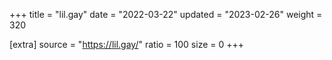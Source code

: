 +++
title = "lil.gay"
date = "2022-03-22"
updated = "2023-02-26"
weight = 320

[extra]
source = "https://lil.gay/"
ratio = 100
size = 0
+++

